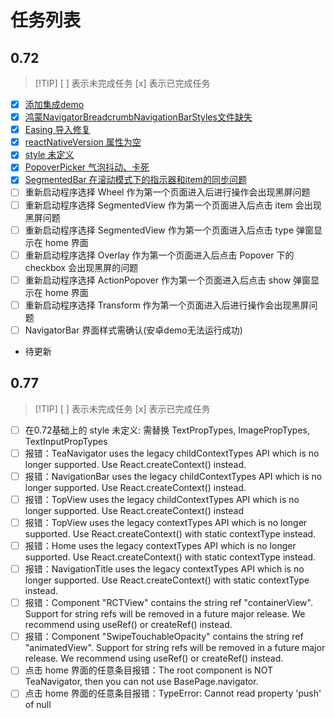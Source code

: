 # 任务列表

## 0.72
> [!TIP] [ ] 表示未完成任务 [x] 表示已完成任务
- [x] [添加集成demo](https://github.com/ChanRui09/teaset_lib_demo/commit/895e03ee017632f3ef500d7178231aa547eb3739)
- [x] [鸿蒙NavigatorBreadcrumbNavigationBarStyles文件缺失](https://github.com/ChanRui09/teaset_lib_demo/commit/141ddaf4d930f18024c46bd09c1ca01b92a42b77)
- [x] [Easing 导入修复](https://github.com/ChanRui09/teaset_lib_demo/commit/552f23a18b3a6e843519f6d9822cefb5585a13cd)
- [x] [reactNativeVersion 属性为空](https://github.com/ChanRui09/teaset_lib_demo/commit/3211eaf1b8086148af044cbcafdc96635d95d7ee)
- [x] [style 未定义](https://github.com/ChanRui09/teaset_lib_demo/commit/1f07c0f3da8e294f15623e75d41f26a9dac16d73)
- [x] [PopoverPicker 气泡抖动、卡死](https://github.com/ChanRui09/teaset_lib_demo/commit/f49863bb1d4301c8165c5515ee392295194dc750)
- [x] [SegmentedBar 在滚动模式下的指示器和item的同步问题](https://github.com/ChanRui09/teaset_lib_demo/commit/0273cbd797ed6bd86fae5ef9676b702b848a7a38) 
- [ ] 重新启动程序选择 Wheel 作为第一个页面进入后进行操作会出现黑屏问题
- [ ] 重新启动程序选择 SegmentedView 作为第一个页面进入后点击 item 会出现黑屏问题
- [ ] 重新启动程序选择 SegmentedView 作为第一个页面进入后点击 type 弹窗显示在 home 界面
- [ ] 重新启动程序选择 Overlay 作为第一个页面进入后点击 Popover 下的 checkbox 会出现黑屏的问题
- [ ] 重新启动程序选择 ActionPopover 作为第一个页面进入后点击 show 弹窗显示在 home 界面
- [ ] 重新启动程序选择 Transform 作为第一个页面进入后进行操作会出现黑屏问题
- [ ] NavigatorBar 界面样式需确认(安卓demo无法运行成功)
- 待更新

## 0.77
> [!TIP] [ ] 表示未完成任务 [x] 表示已完成任务
- [ ] 在0.72基础上的 style 未定义: 需替换 TextPropTypes, ImagePropTypes, TextInputPropTypes
- [ ] 报错：TeaNavigator uses the legacy childContextTypes API which is no longer supported. Use React.createContext() instead.
- [ ] 报错：NavigationBar uses the legacy childContextTypes API which is no longer supported. Use React.createContext() instead.
- [ ] 报错：TopView uses the legacy childContextTypes API which is no longer supported. Use React.createContext() instead
- [ ] 报错：TopView uses the legacy contextTypes API which is no longer supported. Use React.createContext() with static contextType instead.
- [ ] 报错：Home uses the legacy contextTypes API which is no longer supported. Use React.createContext() with static contextType instead.
- [ ] 报错：NavigationTitle uses the legacy contextTypes API which is no longer supported. Use React.createContext() with static contextType instead.
- [ ] 报错：Component "RCTView" contains the string ref "containerView". Support for string refs will be removed in a future major release. We recommend using useRef() or createRef() instead.
- [ ] 报错：Component "SwipeTouchableOpacity" contains the string ref "animatedView". Support for string refs will be removed in a future major release. We recommend using useRef() or createRef() instead.
- [ ] 点击 home 界面的任意条目报错：The root component is NOT TeaNavigator, then you can not use BasePage.navigator.
- [ ] 点击 home 界面的任意条目报错：TypeError: Cannot read property 'push' of null
